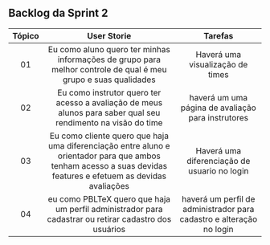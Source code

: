 ## Backlog da Sprint 2
    
| Tópico | User Storie                                     | Tarefas                                   |
| :--: | :-------------------------------------------: | :------------------------------------: |
|  01  | Eu como aluno quero ter minhas informações de grupo para melhor controle de qual é meu grupo e suas qualidades | Haverá uma visualização de times | 
|  02  | Eu como instrutor quero ter acesso a avaliação de meus alunos para saber qual seu rendimento na visão do time	| haverá um uma página de avaliação para instrutores|
|  03  | Eu como cliente quero que haja uma diferenciação entre aluno e orientador para que ambos tenham acesso a suas devidas features e efetuem as devidas avaliações | Haverá uma diferenciação de usuario no login |   
|  04  |  eu como PBLTeX quero que haja um perfil administrador para cadastrar ou retirar cadastro dos usuários | haverá um perfil de administrador para cadastro e alteração no login |

<br/>

<!--
## Gráfico Burndown
<p width="100%">
    <img width="50%" src="https://docs.google.com/spreadsheets/d/e/2PACX-1vSFye2Cy5ZKk4ITaR4jn07u8yRFFHz-suO6wadgh4gzXuv3hieMPRE2ykFy5kYuu7ws54l7ouCKkusP/pubchart?oid=2089711791&format=image"> </p>

<br/>
-->
